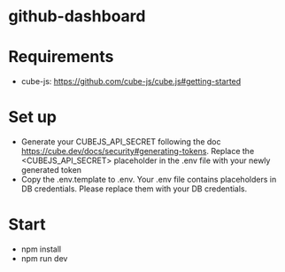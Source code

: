 # github-dashboard

# Requirements

- cube-js: https://github.com/cube-js/cube.js#getting-started

# Set up

- Generate your CUBEJS_API_SECRET following the doc https://cube.dev/docs/security#generating-tokens. Replace the <CUBEJS_API_SECRET> placeholder in the .env file with your newly generated token
- Copy the .env.template to .env. Your .env file contains placeholders in DB credentials. Please replace them with your DB credentials.

# Start

- npm install
- npm run dev
